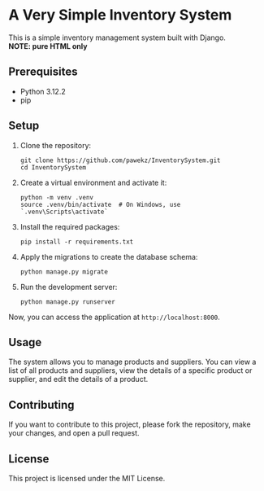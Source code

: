 # A Very Simple Inventory System

This is a simple inventory management system built with Django.<br>
<strong>NOTE: pure HTML only</strong>

## Prerequisites

- Python 3.12.2
- pip

## Setup

1. Clone the repository:
    ```
    git clone https://github.com/pawekz/InventorySystem.git
    cd InventorySystem
    ```

2. Create a virtual environment and activate it:
    ```
    python -m venv .venv
    source .venv/bin/activate  # On Windows, use `.venv\Scripts\activate`
    ```

3. Install the required packages:
    ```
    pip install -r requirements.txt
    ```

4. Apply the migrations to create the database schema:
    ```
    python manage.py migrate
    ```

5. Run the development server:
    ```
    python manage.py runserver
    ```

Now, you can access the application at `http://localhost:8000`.

## Usage

The system allows you to manage products and suppliers. You can view a list of all products and suppliers, view the details of a specific product or supplier, and edit the details of a product.

## Contributing

If you want to contribute to this project, please fork the repository, make your changes, and open a pull request.

## License

This project is licensed under the MIT License.